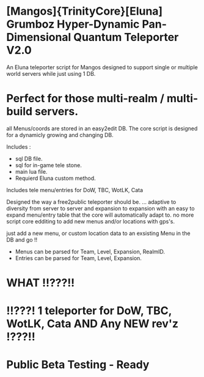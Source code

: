 # [Mangos]{TrinityCore}[Eluna] Grumboz Hyper-Dynamic Pan-Dimensional Quantum Teleporter V2.0
An Eluna teleporter script for Mangos
designed to support single or multiple world servers while just using 1 DB.

# Perfect for those multi-realm / multi-build servers.

all Menus/coords are stored in an easy2edit DB.
The core script is designed for a dynamicly growing and changing 
DB.


Includes :
  * sql DB file.
  * sql for in-game tele stone.
  * main lua file.
  * Requierd Eluna custom method.

Includes tele menu/entries for DoW, TBC, WotLK, Cata


Designed the way a free2public teleporter should be.  ... adaptive to diversity from server to server and expansion to expansion with an easy to expand menu/entry table that the core will automatically adapt to.
no more script core edditing to add new menus and/or locations with gps's.


just add a new menu, or custom location data to an exsisting Menu in the DB and go !!

* Menus can be parsed for Team, Level, Expansion, RealmID.
* Entries can be parsed for Team, Level, Expansion.

# WHAT !!???!!

# !!???! 1 teleporter for DoW, TBC, WotLK, Cata AND Any NEW rev'z !???!!


# Public Beta Testing - Ready
